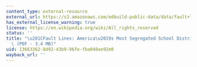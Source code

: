 ```yaml
---
content_type: external-resource
external_url: https://s3.amazonaws.com/edbuild-public-data/data/fault+lines/EdBuild-Fault-Lines-2016.pdf
has_external_license_warning: true
license: https://en.wikipedia.org/wiki/All_rights_reserved
status: ''
title: "\u201CFault Lines: America\u2019s Most Segregated School District Borders\u201D\
  \ (PDF - 3.4 MB)"
uid: 13663362-8d92-43b9-96fe-fba040ae92e0
wayback_url: ''
---
```

